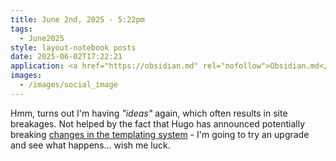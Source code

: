 ```yaml
---
title: June 2nd, 2025 - 5:22pm
tags:
  - June2025
style: layout-notebook posts
date: 2025-06-02T17:22:21
application: <a href="https://obsidian.md" rel="nofollow">Obsidian.md</a>
images:
  - /images/social_image
---
```

Hmm, turns out I'm having _"ideas"_ again, which often results in site breakages. Not helped by the fact that Hugo has announced potentially breaking [changes in the templating system](https://gohugo.io/templates/new-templatesystem-overview/) - I'm going to try an upgrade and see what happens... wish me luck.
